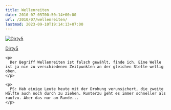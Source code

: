```yaml
---
title: Wellenreiten
date: 2010-07-05T00:50:14+00:00
url: /2010/07/wellenreiten/
lastmod: 2023-09-10T19:14:13+07:00
---
```

<div class="flickr">
  <a href="http://www.flickr.com/photos/schreibblogade/4763589169/" title="Dirty5"><img src="//farm5.static.flickr.com/4078/4763589169_0b94332b37.jpg" alt="Dirty5" /></p>

  <p>
    Dirty5
  </p>

  <p>
    </a></div>

    <p>
      Der Begriff Wellenreiten ist falsch gewählt, finde ich. Eine Welle ist ja nie zu verschiedenen Zeitpunkten an der gleichen Stelle wellig oben.
    </p>

    <p>
      PS: Hab einige Leute heute mit der Drohung verunsichert, die zweite Hälfte auch noch durch zu ziehen. Runterzu geht es immer schneller als raufzu. Aber das nur am Rande...
    </p>
